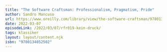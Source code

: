 ```yaml
---
title: "The Software Craftsman: Professionalism, Pragmatism, Pride"
author: Sandro Mancuso
url: https://www.oreilly.com/library/view/the-software-craftsman/9780134052625/
date: 2022-03-07
episodeLink: /2022/03/07/rfr019-kein-druck/
tags: klassiker
layout: layout/content.njk
isbn: "9780134052502"
---
```

